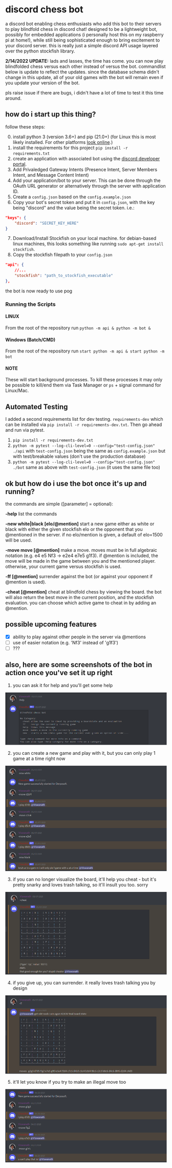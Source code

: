# discord chess bot
a discord bot enabling chess enthusiasts who add this bot to their servers to play blindfold chess in discord chat! designed to be a lightweight bot, possibly for embedded applications (i personally host this on my raspberry pi at home!), while still being sophisticated enough to bring excitement to your discord server. this is really just a simple discord API usage layered over the python stockfish library.

**2/14/2022 UPDATE:**
lads and lasses, the time has come. you can now play blindfolded chess versus each other instead of versus the bot. commandlist below is update to reflect the updates. since the database schema didn't change in this update, all of your old games with the bot will remain even if you update your version of the bot.

pls raise issue if there are bugs, i didn't have a lot of time to test it this time around.

## how do i start up this thing?
follow these steps:

0. install python 3 (version 3.6+) and pip (21.0+) (for Linux this is most likely installed. For other platforms [look online](https://www.python.org/downloads/).)
1. install the requirements for this project `pip install -r requirements.txt`
2. create an application with associated bot using the [discord developer portal](https://discord.com/developers/applications).
3. Add Privaledged Gateway Intents (Presence Intent, Server Members Intent, and Message Content Intent)
4. Add your application/bot to your server. This can be done through the OAuth URL generator or alternatively through the server with application ID.
5. Create a `config.json` based on the `config.example.json`
6. Copy your bot's secret token and put it in `config.json`, with the key being "discord" and the value being the secret token. i.e.:
```json
"keys": {
    "discord": "SECRET_KEY_HERE" 
}
```
7. Download/Install Stockfish on your local machine. for debian-based linux machines, this looks something like running `sudo apt-get install stockfish`.
8. Copy the stockfish filepath to your `config.json`
```json
"api": {
    //...
    "stockfish": "path_to_stockfish_executable"
},
```

the bot is now ready to use pog

### Running the Scripts
#### LINUX
From the root of the repository run `python -m api & python -m bot &`
#### Windows (Batch/CMD)
From the root of the repository run `start python -m api & start python -m bot`
#### NOTE
These will start background processes. To kill these processes it may only be possible to kill/end them via Task Manager or `ps` + signal command for Linux/Mac.

## Automated Testing
I added a second requirements list for dev testing. `requirements-dev` which can be installed via `pip install -r requirements-dev.txt`. Then go ahead and run via pytest.

1. `pip install -r requirements-dev.txt`
2. `python -m pytest --log-cli-level=0 --config="test-config.json" ./api` with `test-config.json` being the same as `config.example.json` but with test/breakable values (don't use the production database)
3. `python -m pytest --log-cli-level=0 --config="test-config.json" ./bot` same as above with `test-config.json` (it uses the same file too)

## ok but how do i use the bot once it's up and running?
the commands are simple ([parameter] = optional):

**-help**   list the commands

**-new white|black [elo/@mention]**  start a new game either as white or black with either the given stockfish elo or the opponent that you @mentioned in the server. if no elo/mention is given, a default of elo=1500 will be used.

**-move move [@mention]**    make a move. moves must be in full algebraic notation (e.g. e4 e5 Nf3 -> e2e4 e7e5 g1f3). if @mention is included, the move will be made in the game between you and the mentioned player. otherwise, your current game versus stockfish is used.

**-ff [@mention]** surrender against the bot (or against your opponent if @mention is used).

**-cheat [@mention]**  cheat at blindfold chess by viewing the board. the bot will also return the best move in the current position, and the stockfish evaluation. you can choose which active game to cheat in by adding an @mention.


## possible upcoming features
- [x] ability to play against other people in the server via @mentions
- [ ] use of easier notation (e.g. 'Nf3' instead of 'g1f3')
- [ ] ???

## also, here are some screenshots of the bot in action once you've set it up right

1. you can ask it for help and you'll get some help

![help](https://github.com/Derposoft/discord-chess-bot/blob/main/images/1-help.png?raw=true)

2. you can create a new game and play with it, but you can only play 1 game at a time right now

![new game](https://github.com/Derposoft/discord-chess-bot/blob/main/images/2-new_game.png)

3. if you can no longer visualize the board, it'll help you cheat - but it's pretty snarky and loves trash talking, so it'll insult you too. sorry

![cheat](https://github.com/Derposoft/discord-chess-bot/blob/main/images/3-cheat.png)

4. if you give up, you can surrender. it really loves trash talking you by design

![help](https://github.com/Derposoft/discord-chess-bot/blob/main/images/4-ff.png)

5. it'll let you know if you try to make an illegal move too

![illegal move](https://github.com/Derposoft/discord-chess-bot/blob/main/images/5-illegal_move.png)

